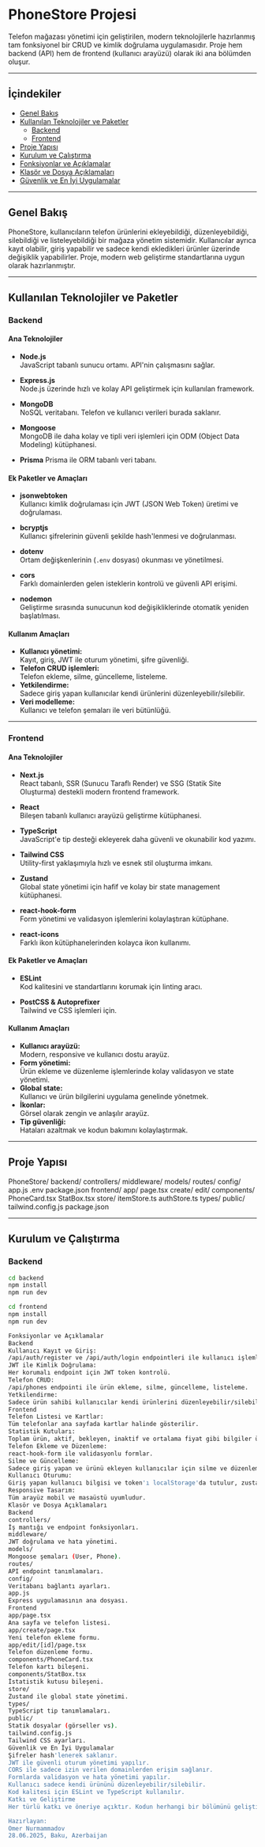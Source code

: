 # PhoneStore Projesi

Telefon mağazası yönetimi için geliştirilen, modern teknolojilerle hazırlanmış tam fonksiyonel bir CRUD ve kimlik doğrulama uygulamasıdır. Proje hem backend (API) hem de frontend (kullanıcı arayüzü) olarak iki ana bölümden oluşur.

---

## İçindekiler

- [Genel Bakış](#genel-bakış)
- [Kullanılan Teknolojiler ve Paketler](#kullanılan-teknolojiler-ve-paketler)
  - [Backend](#backend)
  - [Frontend](#frontend)
- [Proje Yapısı](#proje-yapısı)
- [Kurulum ve Çalıştırma](#kurulum-ve-çalıştırma)
- [Fonksiyonlar ve Açıklamalar](#fonksiyonlar-ve-açıklamalar)
- [Klasör ve Dosya Açıklamaları](#klasör-ve-dosya-açıklamaları)
- [Güvenlik ve En İyi Uygulamalar](#güvenlik-ve-en-iyi-uygulamalar)

---

## Genel Bakış

PhoneStore, kullanıcıların telefon ürünlerini ekleyebildiği, düzenleyebildiği, silebildiği ve listeleyebildiği bir mağaza yönetim sistemidir. Kullanıcılar ayrıca kayıt olabilir, giriş yapabilir ve sadece kendi ekledikleri ürünler üzerinde değişiklik yapabilirler. Proje, modern web geliştirme standartlarına uygun olarak hazırlanmıştır.

---

## Kullanılan Teknolojiler ve Paketler

### Backend

#### Ana Teknolojiler

- **Node.js**  
  JavaScript tabanlı sunucu ortamı. API'nin çalışmasını sağlar.

- **Express.js**  
  Node.js üzerinde hızlı ve kolay API geliştirmek için kullanılan framework.

- **MongoDB**  
  NoSQL veritabanı. Telefon ve kullanıcı verileri burada saklanır.

- **Mongoose**  
  MongoDB ile daha kolay ve tipli veri işlemleri için ODM (Object Data Modeling) kütüphanesi.
- **Prisma**
  Prisma ile ORM tabanlı veri tabanı.

#### Ek Paketler ve Amaçları

- **jsonwebtoken**  
  Kullanıcı kimlik doğrulaması için JWT (JSON Web Token) üretimi ve doğrulaması.

- **bcryptjs**  
  Kullanıcı şifrelerinin güvenli şekilde hash'lenmesi ve doğrulanması.

- **dotenv**  
  Ortam değişkenlerinin (`.env` dosyası) okunması ve yönetilmesi.

- **cors**  
  Farklı domainlerden gelen isteklerin kontrolü ve güvenli API erişimi.

- **nodemon**  
  Geliştirme sırasında sunucunun kod değişikliklerinde otomatik yeniden başlatılması.

#### Kullanım Amaçları

- **Kullanıcı yönetimi:**  
  Kayıt, giriş, JWT ile oturum yönetimi, şifre güvenliği.
- **Telefon CRUD işlemleri:**  
  Telefon ekleme, silme, güncelleme, listeleme.
- **Yetkilendirme:**  
  Sadece giriş yapan kullanıcılar kendi ürünlerini düzenleyebilir/silebilir.
- **Veri modelleme:**  
  Kullanıcı ve telefon şemaları ile veri bütünlüğü.

---

### Frontend

#### Ana Teknolojiler

- **Next.js**  
  React tabanlı, SSR (Sunucu Taraflı Render) ve SSG (Statik Site Oluşturma) destekli modern frontend framework.

- **React**  
  Bileşen tabanlı kullanıcı arayüzü geliştirme kütüphanesi.

- **TypeScript**  
  JavaScript'e tip desteği ekleyerek daha güvenli ve okunabilir kod yazımı.

- **Tailwind CSS**  
  Utility-first yaklaşımıyla hızlı ve esnek stil oluşturma imkanı.

- **Zustand**  
  Global state yönetimi için hafif ve kolay bir state management kütüphanesi.

- **react-hook-form**  
  Form yönetimi ve validasyon işlemlerini kolaylaştıran kütüphane.

- **react-icons**  
  Farklı ikon kütüphanelerinden kolayca ikon kullanımı.

#### Ek Paketler ve Amaçları

- **ESLint**  
  Kod kalitesini ve standartlarını korumak için linting aracı.

- **PostCSS & Autoprefixer**  
  Tailwind ve CSS işlemleri için.

#### Kullanım Amaçları

- **Kullanıcı arayüzü:**  
  Modern, responsive ve kullanıcı dostu arayüz.
- **Form yönetimi:**  
  Ürün ekleme ve düzenleme işlemlerinde kolay validasyon ve state yönetimi.
- **Global state:**  
  Kullanıcı ve ürün bilgilerini uygulama genelinde yönetmek.
- **İkonlar:**  
  Görsel olarak zengin ve anlaşılır arayüz.
- **Tip güvenliği:**  
  Hataları azaltmak ve kodun bakımını kolaylaştırmak.

---

## Proje Yapısı
PhoneStore/ backend/ controllers/ middleware/ models/ routes/ config/ app.js .env package.json frontend/ app/ page.tsx create/ edit/ components/ PhoneCard.tsx StatBox.tsx store/ itemStore.ts authStore.ts types/ public/ tailwind.config.js package.json


---

## Kurulum ve Çalıştırma

### Backend

```bash
cd backend
npm install
npm run dev

cd frontend
npm install
npm run dev

Fonksiyonlar ve Açıklamalar
Backend
Kullanıcı Kayıt ve Giriş:
/api/auth/register ve /api/auth/login endpointleri ile kullanıcı işlemleri.
JWT ile Kimlik Doğrulama:
Her korumalı endpoint için JWT token kontrolü.
Telefon CRUD:
/api/phones endpointi ile ürün ekleme, silme, güncelleme, listeleme.
Yetkilendirme:
Sadece ürün sahibi kullanıcılar kendi ürünlerini düzenleyebilir/silebilir.
Frontend
Telefon Listesi ve Kartlar:
Tüm telefonlar ana sayfada kartlar halinde gösterilir.
Statistik Kutuları:
Toplam ürün, aktif, bekleyen, inaktif ve ortalama fiyat gibi bilgiler üstte kutular halinde gösterilir.
Telefon Ekleme ve Düzenleme:
react-hook-form ile validasyonlu formlar.
Silme ve Güncelleme:
Sadece giriş yapan ve ürünü ekleyen kullanıcılar için silme ve düzenleme butonları.
Kullanıcı Oturumu:
Giriş yapan kullanıcı bilgisi ve token'ı localStorage'da tutulur, zustand ile global state olarak yönetilir.
Responsive Tasarım:
Tüm arayüz mobil ve masaüstü uyumludur.
Klasör ve Dosya Açıklamaları
Backend
controllers/
İş mantığı ve endpoint fonksiyonları.
middleware/
JWT doğrulama ve hata yönetimi.
models/
Mongoose şemaları (User, Phone).
routes/
API endpoint tanımlamaları.
config/
Veritabanı bağlantı ayarları.
app.js
Express uygulamasının ana dosyası.
Frontend
app/page.tsx
Ana sayfa ve telefon listesi.
app/create/page.tsx
Yeni telefon ekleme formu.
app/edit/[id]/page.tsx
Telefon düzenleme formu.
components/PhoneCard.tsx
Telefon kartı bileşeni.
components/StatBox.tsx
İstatistik kutusu bileşeni.
store/
Zustand ile global state yönetimi.
types/
TypeScript tip tanımlamaları.
public/
Statik dosyalar (görseller vs).
tailwind.config.js
Tailwind CSS ayarları.
Güvenlik ve En İyi Uygulamalar
Şifreler hash'lenerek saklanır.
JWT ile güvenli oturum yönetimi yapılır.
CORS ile sadece izin verilen domainlerden erişim sağlanır.
Formlarda validasyon ve hata yönetimi yapılır.
Kullanıcı sadece kendi ürününü düzenleyebilir/silebilir.
Kod kalitesi için ESLint ve TypeScript kullanılır.
Katkı ve Geliştirme
Her türlü katkı ve öneriye açıktır. Kodun herhangi bir bölümünü geliştirmek veya yeni özellik eklemek için pull request gönderebilirsiniz.

Hazırlayan:
Omer Nurmammadov
28.06.2025, Baku, Azerbaijan